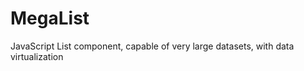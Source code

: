MegaList
========

JavaScript List component, capable of very large datasets, with data virtualization